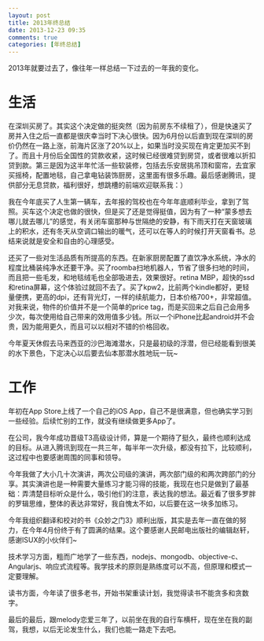 ```yaml
---
layout: post
title: 2013年终总结
date: 2013-12-23 09:35
comments: true
categories: [年终总结]
---
```


2013年就要过去了，像往年一样总结一下过去的一年我的变化。

<!--more-->

生活
===

在深圳买房了。其实这个决定做的挺突然（因为前房东不续租了），但是快速买了房并入住之后一直都是很庆幸当时下决心很快。因为6月份以后直到现在深圳的房价仍然在一路上涨，前海片区涨了20%以上，如果当时没买现在肯定更加买不到了。而且十月份后全国性的贷款收紧，这时候已经很难贷到房贷，或者很难以折扣贷到款。第三是因为这半年忙活一些软装修，包括去乐安居挑吊顶和窗帘，去宜家买摇椅，配置地毯，自己拿电钻装饰厨房，这里面有很多乐趣。最后感谢腾讯，提供部分无息贷款，福利很好，想跳槽的前端欢迎联系我：）

我在今年底买了人生第一辆车，去年报的驾校也在今年年底顺利毕业，拿到了驾照。买车这个决定也做的很快，但是买了还是觉得挺值，因为有了一种“蒙多想去哪儿就去哪儿”的感觉，有关闭车窗那种与世隔绝的安静，有下雨天打在天窗玻璃上的积水，还有冬天从空调口输出的暖气，还可以在等人的时候打开天窗看书。总结来说就是安全和自由的心理感受。

还买了一些对生活品质有所提高的东西。在新家厨房配置了直饮净水系统，净水的程度比桶装纯净水还要干净。买了roomba扫地机器人，节省了很多扫地的时间，而且把一些毛发，和地毯绒毛也全部吸进去，效果很好。retina MBP，超快的ssd和retina屏幕，这个体验过就回不去了。买了kpw2，比前两个kindle都好，更轻量便携，更高的dpi，还有背光灯，一样的续航能力，日本价格700+，非常超值。对我来说，物件的价值并不是一个简单的price tag，而是买回来之后自己会用多少次，每次使用给自己带来的效用值多少钱。所以一个iPhone比起android并不会贵，因为能用更久，而且可以以相对不错的价格回收。

今年夏天休假去马来西亚的沙巴海滩潜水，只是最初级的浮潜，但已经能看到很美的水下景色，下定决心以后要去仙本那潜水胜地玩一玩~

工作
===

年初在App Store上线了一个自己的iOS App，自己不是很满意，但也确实学习到一些经验。后续忙别的工作，就没有继续做更多App了。

在公司，我今年成功晋级T3高级设计师，算是一个期待了挺久，最终也顺利达成的目标。从进入腾讯到现在一共三年，每半年一次升级，都没有拉下，比较顺利，这过程中也要感谢周围的同事和领导。

今年我做了大小几十次演讲，两次公司级的演讲，两次部门级的和两次跨部门的分享。其实演讲也是一种需要大量练习才能习得的技能，我现在也只是做到了最基础：弄清楚目标听众是什么，吸引他们的注意，表达我的想法。最近看了很多罗胖的罗辑思维，整体的表达非常好，我自愧太不如，以后要在这一块多加练习。

今年我组织翻译和校对的书《众妙之门3》顺利出版，其实是去年一直在做的努力，在今年4月份终于有了圆满的结果。这个要感谢人民邮电出版社的编辑赵轩，感谢ISUX的小伙伴们~

技术学习方面，粗而广地学了一些东西，nodejs、mongodb、objective-c、Angularjs、响应式流程等。我学技术的原则是熟练度可以不高，但原理和模式一定要理解。

读书方面，今年读了很多老书，开始书架重读计划，我觉得读书不能贪多和贪数字。

最后的最后，跟melody恋爱三年了，以前坐在我的自行车横杆，现在坐在我的副驾，我想，以后无论发生什么，我们也能一路走下去吧。